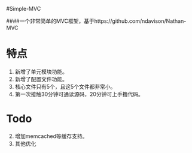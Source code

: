 #Simple-MVC

####一个非常简单的MVC框架，基于https://github.com/ndavison/Nathan-MVC


特点
====



1. 新增了单元模块功能。
2. 新增了配置文件功能。
3. 核心文件只有5个，且这5个文件都非常小。
4. 第一次接触30分钟可通读源码，20分钟可上手撸代码。


Todo
=====

2. 增加memcached等缓存支持。
3. 其他优化
